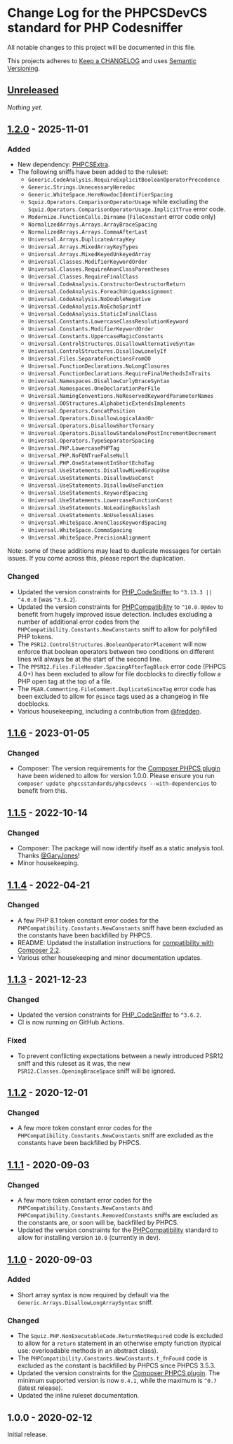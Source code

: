 # Change Log for the PHPCSDevCS standard for PHP Codesniffer

All notable changes to this project will be documented in this file.

This projects adheres to [Keep a CHANGELOG](http://keepachangelog.com/) and uses [Semantic Versioning](http://semver.org/).


## [Unreleased]

_Nothing yet._

## [1.2.0] - 2025-11-01

### Added
- New dependency: [PHPCSExtra].
- The following sniffs have been added to the ruleset:
    - `Generic.CodeAnalysis.RequireExplicitBooleanOperatorPrecedence`
    - `Generic.Strings.UnnecessaryHeredoc`
    - `Generic.WhiteSpace.HereNowdocIdentifierSpacing`
    - `Squiz.Operators.ComparisonOperatorUsage` while excluding the `Squiz.Operators.ComparisonOperatorUsage.ImplicitTrue` error code.
    - `Modernize.FunctionCalls.Dirname` (`FileConstant` error code only)
    - `NormalizedArrays.Arrays.ArrayBraceSpacing`
    - `NormalizedArrays.Arrays.CommaAfterLast`
    - `Universal.Arrays.DuplicateArrayKey`
    - `Universal.Arrays.MixedArrayKeyTypes`
    - `Universal.Arrays.MixedKeyedUnkeyedArray`
    - `Universal.Classes.ModifierKeywordOrder`
    - `Universal.Classes.RequireAnonClassParentheses`
    - `Universal.Classes.RequireFinalClass`
    - `Universal.CodeAnalysis.ConstructorDestructorReturn`
    - `Universal.CodeAnalysis.ForeachUniqueAssignment`
    - `Universal.CodeAnalysis.NoDoubleNegative`
    - `Universal.CodeAnalysis.NoEchoSprintf`
    - `Universal.CodeAnalysis.StaticInFinalClass`
    - `Universal.Constants.LowercaseClassResolutionKeyword`
    - `Universal.Constants.ModifierKeywordOrder`
    - `Universal.Constants.UppercaseMagicConstants`
    - `Universal.ControlStructures.DisallowAlternativeSyntax`
    - `Universal.ControlStructures.DisallowLonelyIf`
    - `Universal.Files.SeparateFunctionsFromOO`
    - `Universal.FunctionDeclarations.NoLongClosures`
    - `Universal.FunctionDeclarations.RequireFinalMethodsInTraits`
    - `Universal.Namespaces.DisallowCurlyBraceSyntax`
    - `Universal.Namespaces.OneDeclarationPerFile`
    - `Universal.NamingConventions.NoReservedKeywordParameterNames`
    - `Universal.OOStructures.AlphabeticExtendsImplements`
    - `Universal.Operators.ConcatPosition`
    - `Universal.Operators.DisallowLogicalAndOr`
    - `Universal.Operators.DisallowShortTernary`
    - `Universal.Operators.DisallowStandalonePostIncrementDecrement`
    - `Universal.Operators.TypeSeparatorSpacing`
    - `Universal.PHP.LowercasePHPTag`
    - `Universal.PHP.NoFQNTrueFalseNull`
    - `Universal.PHP.OneStatementInShortEchoTag`
    - `Universal.UseStatements.DisallowMixedGroupUse`
    - `Universal.UseStatements.DisallowUseConst`
    - `Universal.UseStatements.DisallowUseFunction`
    - `Universal.UseStatements.KeywordSpacing`
    - `Universal.UseStatements.LowercaseFunctionConst`
    - `Universal.UseStatements.NoLeadingBackslash`
    - `Universal.UseStatements.NoUselessAliases`
    - `Universal.WhiteSpace.AnonClassKeywordSpacing`
    - `Universal.WhiteSpace.CommaSpacing`
    - `Universal.WhiteSpace.PrecisionAlignment`

Note: some of these additions may lead to duplicate messages for certain issues. If you come across this, please report the duplication.

### Changed
- Updated the version constraints for [PHP_CodeSniffer] to `^3.13.3 || ^4.0.0` (was `^3.6.2`).
- Updated the version constraints for [PHPCompatibility] to `^10.0.0@dev` to benefit from hugely improved issue detection.
    Includes excluding a number of additional error codes from the `PHPCompatibility.Constants.NewConstants` sniff to allow for polyfilled PHP tokens.
- The `PSR12.ControlStructures.BooleanOperatorPlacement` will now enforce that boolean operators between two conditions on different lines will always be at the start of the second line.
- The `PPSR12.Files.FileHeader.SpacingAfterTagBlock` error code (PHPCS 4.0+) has been excluded to allow for file docblocks to directly follow a PHP open tag at the top of a file.
- The `PEAR.Commenting.FileComment.DuplicateSinceTag` error code has been excluded to allow for `@since` tags used as a changelog in file docblocks.
- Various housekeeping, including a contribution from [@fredden].

## [1.1.6] - 2023-01-05

### Changed
* Composer: The version requirements for the [Composer PHPCS plugin] have been widened to allow for version 1.0.0.
    Please ensure you run `composer update phpcsstandards/phpcsdevcs --with-dependencies` to benefit from this.

## [1.1.5] - 2022-10-14

### Changed
- Composer: The package will now identify itself as a static analysis tool. Thanks [@GaryJones]!
- Minor housekeeping.

## [1.1.4] - 2022-04-21

### Changed
- A few PHP 8.1 token constant error codes for the `PHPCompatibility.Constants.NewConstants` sniff have been excluded as the constants have been backfilled by PHPCS.
- README: Updated the installation instructions for [compatibility with Composer 2.2][composer22announce].
- Various other housekeeping and minor documentation updates.

[composer22announce]: https://blog.packagist.com/composer-2-2/#more-secure-plugin-execution

## [1.1.3] - 2021-12-23

### Changed
- Updated the version constraints for [PHP_CodeSniffer] to `^3.6.2`.
- CI is now running on GitHub Actions.

### Fixed
- To prevent conflicting expectations between a newly introduced PSR12 sniff and this ruleset as it was, the new `PSR12.Classes.OpeningBraceSpace` sniff will be ignored.

## [1.1.2] - 2020-12-01

### Changed
- A few more token constant error codes for the `PHPCompatibility.Constants.NewConstants` sniff are excluded as the constants have been backfilled by PHPCS.

## [1.1.1] - 2020-09-03

### Changed
- A few more token constant error codes for the `PHPCompatibility.Constants.NewConstants` and `PHPCompatibility.Constants.RemovedConstants` sniffs are excluded as the constants are, or soon will be, backfilled by PHPCS.
- Updated the version constraints for the [PHPCompatibility] standard to allow for installing version `10.0` (currently in dev).

## [1.1.0] - 2020-09-03

### Added
- Short array syntax is now required by default via the `Generic.Arrays.DisallowLongArraySyntax` sniff.

### Changed
- The `Squiz.PHP.NonExecutableCode.ReturnNotRequired` code is excluded to allow for a `return` statement in an otherwise empty function (typical use: overloadable methods in an abstract class).
- The `PHPCompatibility.Constants.NewConstants.t_fnFound` code is excluded as the constant is backfilled by PHPCS since PHPCS 3.5.3.
- Updated the version constraints for the [Composer PHPCS plugin]. The minimum supported version is now `0.4.1`, while the maximum is `^0.7` (latest release).
- Updated the inline ruleset documentation.

## 1.0.0 - 2020-02-12

Initial release.

[Composer PHPCS plugin]: https://github.com/PHPCSStandards/composer-installer
[PHP_CodeSniffer]:       https://github.com/PHPCSStandards/PHP_CodeSniffer
[PHPCompatibility]:      https://github.com/PHPCompatibility/PHPCompatibility
[PHPCSExtra]:            https://github.com/PHPCSStandards/PHPCSExtra

[Unreleased]: https://github.com/PHPCSStandards/PHPCSDevCS/compare/main...HEAD
[1.2.0]: https://github.com/PHPCSStandards/PHPCSDevCS/compare/1.1.6...1.2.0
[1.1.6]: https://github.com/PHPCSStandards/PHPCSDevCS/compare/1.1.5...1.1.6
[1.1.5]: https://github.com/PHPCSStandards/PHPCSDevCS/compare/1.1.4...1.1.5
[1.1.4]: https://github.com/PHPCSStandards/PHPCSDevCS/compare/1.1.3...1.1.4
[1.1.3]: https://github.com/PHPCSStandards/PHPCSDevCS/compare/1.1.2...1.1.3
[1.1.2]: https://github.com/PHPCSStandards/PHPCSDevCS/compare/1.1.1...1.1.2
[1.1.1]: https://github.com/PHPCSStandards/PHPCSDevCS/compare/1.1.0...1.1.1
[1.1.0]: https://github.com/PHPCSStandards/PHPCSDevCS/compare/1.0.0...1.1.0

[@fredden]:   https://github.com/fredden
[@GaryJones]: https://github.com/GaryJones
